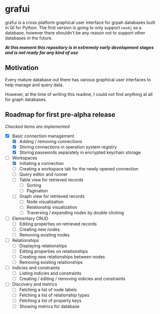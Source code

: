 # grafui

grafui is a cross platform graphical user interface for grpah databases built in Qt for Python. The first version is going to only support `neo4j` as a database, however there shouldn't be any reason not to support other databases in the future.

__*At this moment this repository is in extremely early development stages and is not ready for any kind of use*__

## Motivation

Every mature database out there has various graphical user interfaces to help manage and query data.

However, at the time of writing this readme, I could not find anything at all for graph databases. 

## Roadmap for first pre-alpha release
_Checked items are implemented_
- [x] Basic connection management
  -[x] Adding / removing connections
  -[x] Storing connections in operation system registry
  -[x] Storing passwords separately in encrypted keychain storage 
-[ ] Workspaces
  -[x] Initiating a connection
  -[ ] Creating a workspace tab for the newly opened connection
  -[ ] Query editor and runner
  -[ ] Table view for retrieved records
    -[ ] Sorting
    -[ ] Pagination
  -[ ] Graph view for retrieved records
    -[ ] Node visualization
    -[ ] Relationship visualization
    -[ ] Traversing / expanding nodes by double clicking
-[ ] Elementary CRUD
  -[ ] Editing properties on retrieved records
  -[ ] Creating new nodes
  -[ ] Removing existing nodes
-[ ] Relationships
  -[ ] Displaying relationships
  -[ ] Editing properties on relationships
  -[ ] Creating new relationships between nodes
  -[ ] Removing existing relationships
-[ ] Indicies and constraints
  -[ ] Listing indicies and constraints
  -[ ] Creating / editing / removing indicies and constraints
-[ ] Discovery and metrics
  -[ ] Fetching a list of node labels
  -[ ] Fetching a list of relationship types
  -[ ] Fetching a list of property keys
  -[ ] Showing metrics for database